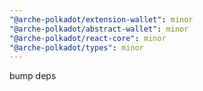 ```yaml
---
"@arche-polkadot/extension-wallet": minor
"@arche-polkadot/abstract-wallet": minor
"@arche-polkadot/react-core": minor
"@arche-polkadot/types": minor
---
```


bump deps
